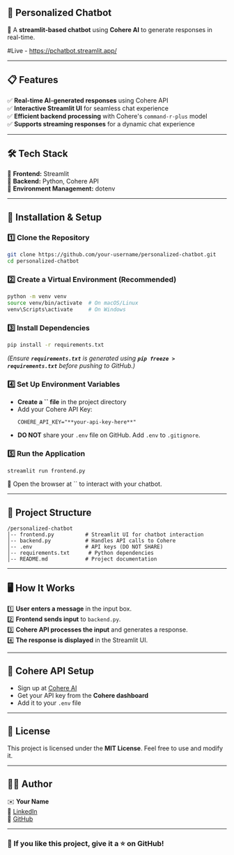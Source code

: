 ## **📌 Personalized Chatbot**

🚀 A **streamlit-based chatbot** using **Cohere AI** to generate responses in real-time.

#Live - https://pchatbot.streamlit.app/

---

## **📋 Features**

✅ **Real-time AI-generated responses** using Cohere API\
✅ **Interactive Streamlit UI** for seamless chat experience\
✅ **Efficient backend processing** with Cohere's `command-r-plus` model\
✅ **Supports streaming responses** for a dynamic chat experience

---

## **🛠️ Tech Stack**

🔹 **Frontend:** Streamlit\
🔹 **Backend:** Python, Cohere API\
🔹 **Environment Management:** dotenv

---

## **🚀 Installation & Setup**

### **1️⃣ Clone the Repository**

```sh
git clone https://github.com/your-username/personalized-chatbot.git
cd personalized-chatbot
```

### **2️⃣ Create a Virtual Environment (Recommended)**

```sh
python -m venv venv
source venv/bin/activate  # On macOS/Linux
venv\Scripts\activate     # On Windows
```

### **3️⃣ Install Dependencies**

```sh
pip install -r requirements.txt
```

*(Ensure **`requirements.txt`** is generated using **`pip freeze > requirements.txt`** before pushing to GitHub.)*

### **4️⃣ Set Up Environment Variables**

- **Create a **``** file** in the project directory
- Add your Cohere API Key:
  ```
  COHERE_API_KEY="**your-api-key-here**"  
  ```
- **DO NOT** share your `.env` file on GitHub. Add `.env` to `.gitignore`.

### **5️⃣ Run the Application**

```sh
streamlit run frontend.py
```

🌟 Open the browser at `` to interact with your chatbot.

---

## **📂 Project Structure**

```
/personalized-chatbot
│-- frontend.py          # Streamlit UI for chatbot interaction
│-- backend.py           # Handles API calls to Cohere
│-- .env                 # API keys (DO NOT SHARE)
│-- requirements.txt      # Python dependencies
│-- README.md            # Project documentation
```

---

## **🖥️ How It Works**

1️⃣ **User enters a message** in the input box.\
2️⃣ **Frontend sends input** to `backend.py`.\
3️⃣ **Cohere API processes the input** and generates a response.\
4️⃣ **The response is displayed** in the Streamlit UI.

---

## **🔗 Cohere API Setup**

- Sign up at [Cohere AI](https://cohere.com/)
- Get your API key from the **Cohere dashboard**
- Add it to your `.env` file

---

## **📜 License**

This project is licensed under the **MIT License**. Feel free to use and modify it.

---

## **👨‍💻 Author**

✉️ **Your Name**\
🔗 [LinkedIn](https://www.linkedin.com/in/chinmay-sumbe/)\
🐙 [GitHub](https://github.com/ChinmaySumbe)

---

### **🌟 If you like this project, give it a ⭐ on GitHub!**

